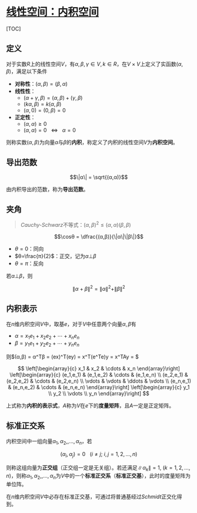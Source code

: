 <link rel='stylesheet' href='../../../style/index.css'>
<script src='../../../style/index.js'></script>

# [线性空间：内积空间](../index.html)

[TOC]

## 定义

对于实数$R$上的线性空间$V$，有$α,β,γ∈V,k∈R$，在$V×V$上定义了实函数$(α,β)$，满足以下条件

- **对称性**：$(α,β) = (β,α)$
- **线性性**：
  - $(α+γ,β) = (α,β) + (γ,β)$
  - $(kα,β) = k(α,β)$
  - $(α,0) = (0,β) = 0$
- **正定性**：
  - $(α,α)≥0$
  - $(α,α)=0 { \ \ \ ⇔ \ \ \ } α=0$

则称实数$(α,β)$为向量$α$与$β$的**内积**，称定义了内积的线性空间$V$为**内积空间**。

## 导出范数

$$\|α\| = \sqrt{(α,α)}$$

由内积导出的范数，称为**导出范数**。

## 夹角

>*Cauchy-Schwarz*不等式：$(α,β)^2 ≤ (α,α)(β,β)$

$$\cosθ = \dfrac{(α,β)}{\|α\|\|β\|}$$

- $θ=0$：同向
- $θ=\frac{π}{2}$：正交，记为$α⊥β$
- $θ=π$：反向

若$α⊥β$，则

$$\|α+β\|^2 = \|α\|^2 + \|β\|^2$$

## 内积表示

在$n$维内积空间$V$中，取基$e$，对于$V$中任意两个向量$α,β$有

- $α = x_1e_1 + x_2e_2 + \cdots + x_ne_n$
- $β = y_1e_1 + y_2e_2 + \cdots + y_ne_n$

则$(α,β) = α^Tβ = (ex)^T(ey) = x^T(e^Te)y = x^TAy = $

$$
    \left[\begin{array}{c}
        x_1 & x_2 & \cdots & x_n
    \end{array}\right]
    \left[\begin{array}{c}
        (e_1,e_1) & (e_1,e_2) & \cdots & (e_1,e_n)
    \\  (e_2,e_1) & (e_2,e_2) & \cdots & (e_2,e_n)
    \\  \vdots    & \vdots    & \ddots & \vdots
    \\  (e_n,e_1) & (e_n,e_2) & \cdots & (e_n,e_n)
    \end{array}\right]
    \left[\begin{array}{c}
        y_1 \\ y_2 \\ \vdots \\ y_n
    \end{array}\right]
$$

上式称为**内积的表示式**，$A$称为$V$在$e$下的**度量矩阵**，且$A$一定是正定矩阵。

## 标准正交系

内积空间中一组向量$α_1,α_2,,\dots,α_n$，若

$$(α_i,α_j) = 0 \ \ \  (i≠j;\ i,j=1,2,\dots,n)$$

则称这组向量为**正交组**（正交组一定是无关组）。若还满足$\|α_k\|=1,\ (k=1,2,\dots,n)$，则称$α_1,α_2,,\dots,α_n$为$V$中的一个**标准正交系**（**标准正交基**），此时的度量矩阵为单位阵。

在$n$维内积空间$V$中必存在标准正交基，可通过将普通基经过*Schmidt*正交化得到。